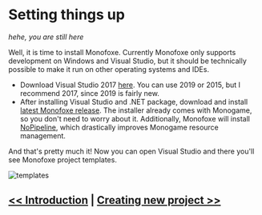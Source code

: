 # Setting things up

*hehe, you are still here*

Well, it is time to install Monofoxe. Currently Monofoxe only supports development on Windows and Visual Studio, but it should be technically possible to make it run on other operating systems and IDEs. 

- Download Visual Studio 2017 [here](https://docs.microsoft.com/en-us/visualstudio/releasenotes/vs2017-relnotes). You can use 2019 or 2015, but I recommend 2017, since 2019 is fairly new.
- After installing Visual Studio and .NET package, download and install [latest Monofoxe release](https://github.com/gnFur/Monofoxe/releases/latest). The installer already comes with Monogame, so you don't need to worry about it. Additionally, Monofoxe will install [NoPipeline](https://github.com/gnFur/NoPipeline), which drastically improves Monogame resource management. 

And that's pretty much it! Now you can open Visual Studio and there you'll see Monofoxe project templates.

![templates](C:\D\_Projects\Monofoxe\Docs\Templates.png)



## [<< Introduction](Introduction.md)	|	[Creating new project >>](CreatingNewProject.md)

 

